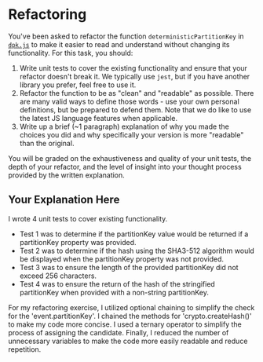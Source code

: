 # Refactoring

You've been asked to refactor the function `deterministicPartitionKey` in [`dpk.js`](dpk.js) to make it easier to read and understand without changing its functionality. For this task, you should:

1. Write unit tests to cover the existing functionality and ensure that your refactor doesn't break it. We typically use `jest`, but if you have another library you prefer, feel free to use it.
2. Refactor the function to be as "clean" and "readable" as possible. There are many valid ways to define those words - use your own personal definitions, but be prepared to defend them. Note that we do like to use the latest JS language features when applicable.
3. Write up a brief (~1 paragraph) explanation of why you made the choices you did and why specifically your version is more "readable" than the original.

You will be graded on the exhaustiveness and quality of your unit tests, the depth of your refactor, and the level of insight into your thought process provided by the written explanation.

## Your Explanation Here

I wrote 4 unit tests to cover existing functionality.

- Test 1 was to determine if the partitionKey value would be returned if a partitionKey property was provided.
- Test 2 was to determine if the hash using the SHA3-512 algorithm would be displayed when the partitionKey property was not provided.
- Test 3 was to ensure the length of the provided partitionKey did not exceed 256 characters.
- Test 4 was to ensure the return of the hash of the stringified partitionKey when provided with a non-string partitionKey.

For my refactoring exercise, I utilized optional chaining to simplify the check for the 'event.partitionKey'. I chained the methods for 'crypto.createHash()' to make my code more concise. I used a ternary operator to simplify the process of assigning the candidate. Finally, I reduced the number of unnecessary variables to make the code more easily readable and reduce repetition.
